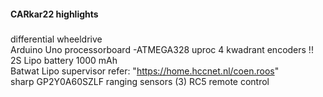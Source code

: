 #### CARkar22 highlights
#####
differential wheeldrive  
Arduino Uno processorboard -ATMEGA328 uproc 
4 kwadrant encoders !!  
2S Lipo battery 1000 mAh  
Batwat Lipo supervisor refer: "https://home.hccnet.nl/coen.roos"  
sharp GP2Y0A60SZLF ranging sensors (3)
RC5 remote control  
